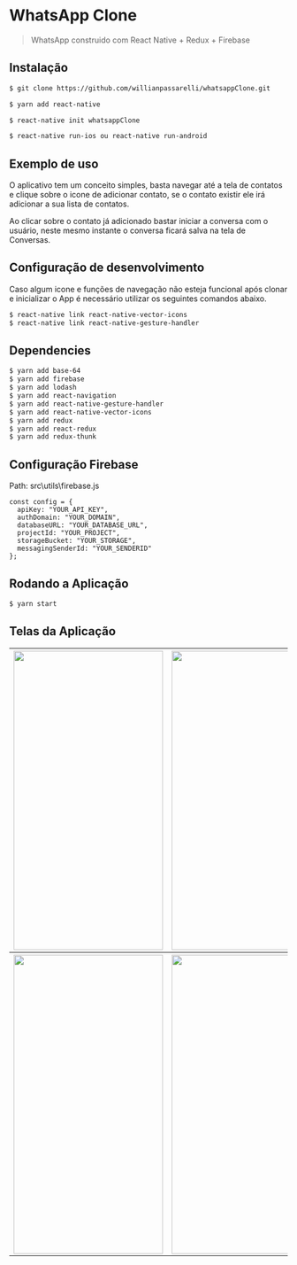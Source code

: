 # WhatsApp Clone

> WhatsApp construido com React Native + Redux + Firebase

## Instalação

```sh
$ git clone https://github.com/willianpassarelli/whatsappClone.git
```

```sh
$ yarn add react-native
```

```sh
$ react-native init whatsappClone
```

```sh
$ react-native run-ios ou react-native run-android
```

## Exemplo de uso

O aplicativo tem um conceito simples, basta navegar até a tela de contatos e clique sobre o icone de adicionar contato,
se o contato existir ele irá adicionar a sua lista de contatos.

Ao clicar sobre o contato já adicionado bastar iniciar a conversa com o usuário, neste mesmo instante o conversa ficará salva
na tela de Conversas.

## Configuração de desenvolvimento

Caso algum icone e funções de navegação não esteja funcional após clonar e inicializar o App é necessário utilizar os seguintes comandos abaixo.

```sh
$ react-native link react-native-vector-icons
$ react-native link react-native-gesture-handler
```

## Dependencies

```sh
$ yarn add base-64
$ yarn add firebase
$ yarn add lodash
$ yarn add react-navigation
$ yarn add react-native-gesture-handler
$ yarn add react-native-vector-icons
$ yarn add redux
$ yarn add react-redux
$ yarn add redux-thunk
```

## Configuração Firebase

Path: src\utils\firebase.js

```
const config = {
  apiKey: "YOUR_API_KEY",
  authDomain: "YOUR_DOMAIN",
  databaseURL: "YOUR_DATABASE_URL",
  projectId: "YOUR_PROJECT",
  storageBucket: "YOUR_STORAGE",
  messagingSenderId: "YOUR_SENDERID"
};
```

## Rodando a Aplicação

```sh
$ yarn start
```

## Telas da Aplicação

<table>
  <tr>
    <th>
      <img src="https://user-images.githubusercontent.com/26445991/56992436-72520d80-6b70-11e9-9e4c-bd8637a22b07.png" width="270" height="540">
    </th>
    <th>
      <img src="https://user-images.githubusercontent.com/26445991/56992471-872ea100-6b70-11e9-9357-5f37674fa8d2.png" width="270" height="540">
    </th>
  </tr>
      <th>
        <img src="https://user-images.githubusercontent.com/26445991/56992492-8dbd1880-6b70-11e9-86d6-93e12dc028a5.png" width="270" height="540">
  </th>
    <th>
      <img src="https://user-images.githubusercontent.com/26445991/56992502-91e93600-6b70-11e9-9e8a-29196a4eed86.png" width="270" height="540">
  </th>
  <tr>
  </tr>
</table>
